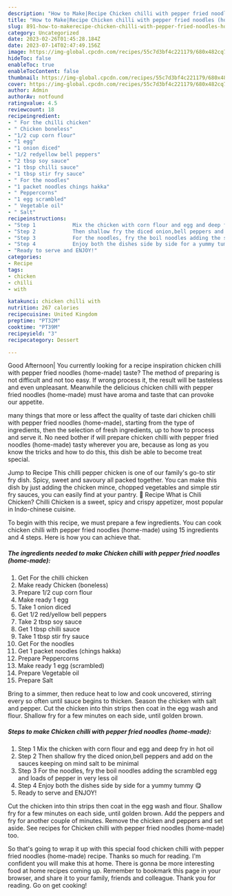 ```yaml
---
description: "How to Make|Recipe Chicken chilli with pepper fried noodles (home-made) {That is Special"
title: "How to Make|Recipe Chicken chilli with pepper fried noodles (home-made) {That is Special"
slug: 891-how-to-makerecipe-chicken-chilli-with-pepper-fried-noodles-home-made-that-is-special
category: Uncategorized
date: 2023-02-26T01:45:28.184Z
date: 2023-07-14T02:47:49.156Z
image: https://img-global.cpcdn.com/recipes/55c7d3bf4c221179/680x482cq70/chicken-chilli-with-pepper-fried-noodles-home-made-recipe-main-photo.jpg
hideToc: false
enableToc: true
enableTocContent: false
thumbnail: https://img-global.cpcdn.com/recipes/55c7d3bf4c221179/680x482cq70/chicken-chilli-with-pepper-fried-noodles-home-made-recipe-main-photo.jpg
cover: https://img-global.cpcdn.com/recipes/55c7d3bf4c221179/680x482cq70/chicken-chilli-with-pepper-fried-noodles-home-made-recipe-main-photo.jpg
author: Admin
authorAv: notfound
ratingvalue: 4.5
reviewcount: 18
recipeingredient:
- " For the chilli chicken"
- " Chicken boneless"
- "1/2 cup corn flour"
- "1 egg"
- "1 onion diced"
- "1/2 redyellow bell peppers"
- "2 tbsp soy sauce"
- "1 tbsp chilli sauce"
- "1 tbsp stir fry sauce"
- " For the noodles"
- "1 packet noodles chings hakka"
- " Peppercorns"
- "1 egg scrambled"
- " Vegetable oil"
- " Salt"
recipeinstructions:
- "Step 1            Mix the chicken with corn flour and egg and deep fry in hot oil"
- "Step 2            Then shallow fry the diced onion,bell peppers and add on the sauces keeping on mind salt to be minimal"
- "Step 3            For the noodles, fry the boil noodles adding the scrambled egg and loads of pepper in very less oil"
- "Step 4            Enjoy both the dishes side by side for a yummy tummy 😋"
- "Ready to serve and ENJOY!"
categories:
- Recipe
tags:
- chicken
- chilli
- with

katakunci: chicken chilli with 
nutrition: 267 calories
recipecuisine: United Kingdom
preptime: "PT32M"
cooktime: "PT39M"
recipeyield: "3"
recipecategory: Dessert

---
```



Good Afternoon| You currently looking for a recipe inspiration chicken chilli with pepper fried noodles (home-made) taste? The method of preparing is not difficult and not too easy. If wrong process it, the result will be tasteless and even unpleasant. Meanwhile the delicious chicken chilli with pepper fried noodles (home-made) must have aroma and taste that can provoke our appetite.






many things that more or less affect the quality of taste dari chicken chilli with pepper fried noodles (home-made), starting from the type of ingredients, then the selection of fresh ingredients, up to how to process and serve it. No need bother if will prepare chicken chilli with pepper fried noodles (home-made) tasty wherever you are, because as long as you know the tricks and how to do this, this dish be able to become treat  special.


Jump to Recipe This chilli pepper chicken is one of our family&#39;s go-to stir fry dish. Spicy, sweet and savoury all packed together. You can make this dish by just adding the chicken mince, chopped vegetables and simple stir fry sauces, you can easily find at your pantry. 📖 Recipe What is Chili Chicken? Chilli Chicken is a sweet, spicy and crispy appetizer, most popular in Indo-chinese cuisine.


To begin with this recipe, we must prepare a few ingredients. You can cook chicken chilli with pepper fried noodles (home-made) using 15 ingredients and 4 steps. Here is how you can achieve that.

<!--inarticleads1-->

##### The ingredients needed to make Chicken chilli with pepper fried noodles (home-made):

1. Get  For the chilli chicken
1. Make ready  Chicken (boneless)
1. Prepare 1/2 cup corn flour
1. Make ready 1 egg
1. Take 1 onion diced
1. Get 1/2 red/yellow bell peppers
1. Take 2 tbsp soy sauce
1. Get 1 tbsp chilli sauce
1. Take 1 tbsp stir fry sauce
1. Get  For the noodles
1. Get 1 packet noodles (chings hakka)
1. Prepare  Peppercorns
1. Make ready 1 egg (scrambled)
1. Prepare  Vegetable oil
1. Prepare  Salt


Bring to a simmer, then reduce heat to low and cook uncovered, stirring every so often until sauce begins to thicken. Season the chicken with salt and pepper. Cut the chicken into thin strips then coat in the egg wash and flour. Shallow fry for a few minutes on each side, until golden brown. 

<!--inarticleads2-->

##### Steps to make Chicken chilli with pepper fried noodles (home-made):

1. Step 1            Mix the chicken with corn flour and egg and deep fry in hot oil
1. Step 2            Then shallow fry the diced onion,bell peppers and add on the sauces keeping on mind salt to be minimal
1. Step 3            For the noodles, fry the boil noodles adding the scrambled egg and loads of pepper in very less oil
1. Step 4            Enjoy both the dishes side by side for a yummy tummy 😋
1. Ready to serve and ENJOY!

Cut the chicken into thin strips then coat in the egg wash and flour. Shallow fry for a few minutes on each side, until golden brown. Add the peppers and fry for another couple of minutes. Remove the chicken and peppers and set aside. See recipes for Chicken chilli with pepper fried noodles (home-made) too. 

So that's going to wrap it up with this special food chicken chilli with pepper fried noodles (home-made) recipe. Thanks so much for reading. I'm confident you will make this at home. There is gonna be more interesting food at home recipes coming up. Remember to bookmark this page in your browser, and share it to your family, friends and colleague. Thank you for reading. Go on get cooking!
